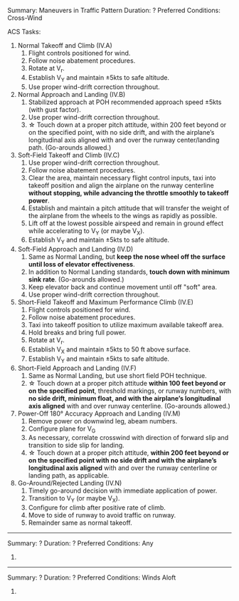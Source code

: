 Summary: Maneuvers in Traffic Pattern
Duration: ?
Preferred Conditions: Cross-Wind

ACS Tasks:
1. Normal Takeoff and Climb (IV.A)
	1. Flight controls positioned for wind.
	2. Follow noise abatement procedures.
	3. Rotate at V<sub>r</sub>.
	4. Establish V<sub>Y</sub> and maintain &plusmn;5kts to safe altitude.
	5. Use proper wind-drift correction throughout.
2. Normal Approach and Landing (IV.B)
	1. Stabilized approach at POH recommended approach speed &plusmn;5kts (with gust factor).
	2. Use proper wind-drift correction throughout.
	3. &star; Touch down at a proper pitch attitude, within 200 feet beyond or on the specified point, with no side drift, and with the airplane’s longitudinal axis aligned with and over the runway center/landing path. (Go-arounds allowed.)
3. Soft-Field Takeoff and Climb (IV.C)
	1. Use proper wind-drift correction throughout.
	2. Follow noise abatement procedures.
	3. Clear the area, maintain necessary flight control inputs, taxi into takeoff position and align the airplane on the runway centerline **without stopping, while advancing the throttle smoothly to takeoff power**.
	4. Establish and maintain a pitch attitude that will transfer the weight of the airplane from the wheels to the wings as rapidly as possible.
	5. Lift off at the lowest possible airspeed and remain in ground effect while accelerating to V<sub>Y</sub> (or maybe V<sub>X</sub>).
	6. Establish V<sub>Y</sub> and maintain &plusmn;5kts to safe altitude.
4. Soft-Field Approach and Landing (IV.D)
	1. Same as Normal Landing, but **keep the nose wheel off the surface until loss of elevator effectiveness**.
	2. In addition to Normal Landing standards, **touch down with minimum sink rate**. (Go-arounds allowed.)
	3. Keep elevator back and continue movement until off "soft" area.
	4. Use proper wind-drift correction throughout.
5. Short-Field Takeoff and Maximum Performance Climb (IV.E)
	1. Flight controls positioned for wind.
	2. Follow noise abatement procedures.
	3. Taxi into takeoff position to utilize maximum available takeoff area.
	4. Hold breaks and bring full power.
	5. Rotate at V<sub>r</sub>.
	6. Establish V<sub>X</sub> and maintain &plusmn;5kts to 50 ft above surface.
	7. Establish V<sub>Y</sub> and maintain &plusmn;5kts to safe altitude.
6. Short-Field Approach and Landing (IV.F)
	1. Same as Normal Landing, but use short field POH technique.
	2. &star; Touch down at a proper pitch attitude **within 100 feet beyond or on the specified point**, threshold markings, or runway numbers, with **no side drift, minimum float, and with the airplane’s longitudinal axis aligned** with and over runway centerline. (Go-arounds allowed.)
7. Power-Off 180° Accuracy Approach and Landing (IV.M)
	1. Remove power on downwind leg, abeam numbers.
	2. Configure plane for V<sub>G</sub>
	3. As necessary, correlate crosswind with direction of forward slip and transition to side slip for landing.
	4. &star; Touch down at a proper pitch attitude, **within 200 feet beyond or on the specified point with no side drift and with the airplane’s longitudinal axis aligned** with and over the runway centerline or landing path, as applicable.
8. Go-Around/Rejected Landing (IV.N)
	1. Timely go-around decision with immediate application of power.
	2. Transition to V<sub>Y</sub> (or maybe V<sub>X</sub>).
	3. Configure for climb after positive rate of climb.
	4. Move to side of runway to avoid traffic on runway.
	5. Remainder same as normal takeoff.

----

Summary: ?
Duration: ?
Preferred Conditions: Any

1. 


----

Summary: ?
Duration: ?
Preferred Conditions: Winds Aloft

1. 